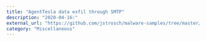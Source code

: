 ```yaml
---
title: "AgentTesla data exfil through SMTP"
description: "2020-04-16:"
external_url: "https://github.com/jstrosch/malware-samples/tree/master/binaries/agenttesla/2020/April"
category: "Miscellaneous"
---
```

